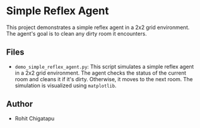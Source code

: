# Simple Reflex Agent

This project demonstrates a simple reflex agent in a 2x2 grid environment. The agent's goal is to clean any dirty room it encounters.

## Files

- `demo_simple_reflex_agent.py`: This script simulates a simple reflex agent in a 2x2 grid environment. The agent checks the status of the current room and cleans it if it's dirty. Otherwise, it moves to the next room. The simulation is visualized using `matplotlib`.

## Author

- Rohit Chigatapu